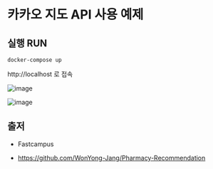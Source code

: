 # 카카오 지도 API 사용 예제

## 실행 RUN

```
docker-compose up
```

http://localhost 로 접속

![image](https://github.com/Uadj/fc_pharmacy/assets/30551889/d9f41255-51d5-4207-9de5-5be5f67c1723)


![image](https://github.com/Uadj/fc_pharmacy/assets/30551889/f6ecd1f1-32bd-465f-b9f7-9140c960ee4f)


## 출저

* Fastcampus

* https://github.com/WonYong-Jang/Pharmacy-Recommendation
